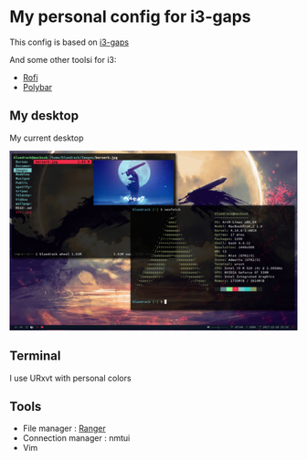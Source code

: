 
# My personal config for i3-gaps

This config is based on [i3-gaps](https://github.com/Airblader/i3)

And some other toolsi for i3:

* [Rofi](https://davedavenport.github.io/rofi/)
* [Polybar](https://github.com/jaagr/polybar)

## My desktop

My current desktop 

![Screenshot](Screenshot.png)

## Terminal

I use URxvt with personal colors

## Tools

* File manager : [Ranger](https://github.com/ranger/ranger)
* Connection manager : nmtui
* Vim  
